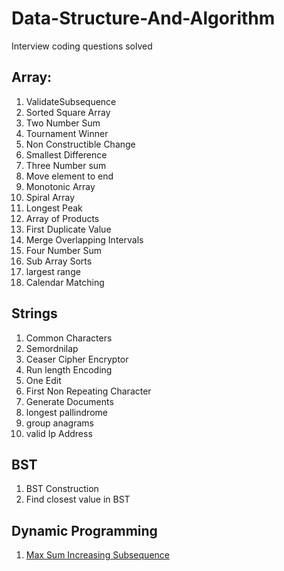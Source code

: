 # Data-Structure-And-Algorithm
Interview coding questions solved

## Array:
1. ValidateSubsequence
2. Sorted Square Array
3. Two Number Sum
4. Tournament Winner
5. Non Constructible Change
6. Smallest Difference
7. Three Number sum
8. Move element to end
9. Monotonic Array
10. Spiral Array
11. Longest Peak
12. Array of Products
13. First Duplicate Value
14. Merge Overlapping Intervals
15. Four Number Sum
16. Sub Array Sorts
17. largest range
18. Calendar Matching


## Strings
1. Common Characters
2. Semordnilap
3. Ceaser Cipher Encryptor
4. Run length Encoding
5. One Edit
6. First Non Repeating Character
7. Generate Documents
8. longest pallindrome
9. group anagrams
10. valid Ip Address

## BST
1. BST Construction
2. Find closest value in BST

## Dynamic Programming
1. [Max Sum Increasing Subsequence](https://github.com/Maniabhishek/Data-Structure-And-Algorithm/blob/main/DynamicProgramming/3.Difficult/1.maxSumIncresingSubSequence.ts)
